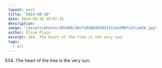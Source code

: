 ```yaml
---
layout: post
title: "2014-08-30"
date: 2014-08-30 10:07:16
description: 
image: "/assets/photos/201408/d0cf10d6b96d9d3253eed9bf1d7cad1b.jpg"
author: Elise Plain
excerpt: 504. The heart of the tree is the very sun.
tags: 
  - all
---
```


504. The heart of the tree is the very sun.
<p></p>
